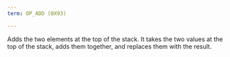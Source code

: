 ```yaml
---
term: OP_ADD (0X93)

---
```

Adds the two elements at the top of the stack. It takes the two values at the top of the stack, adds them together, and replaces them with the result.